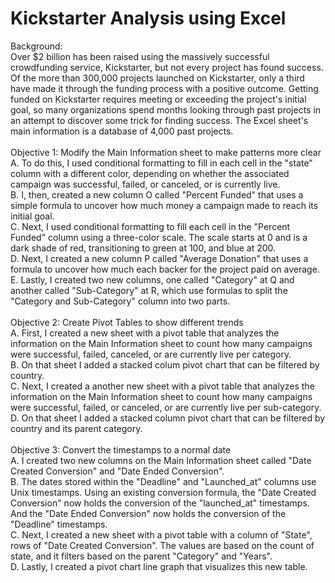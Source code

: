 # Kickstarter Analysis using Excel
Background: <br>
Over $2 billion has been raised using the massively successful crowdfunding service, Kickstarter, but not every project has found success. Of the more than 300,000 projects launched on Kickstarter, only a third have made it through the funding process with a positive outcome.  Getting funded on Kickstarter requires meeting or exceeding the project's initial goal, so many organizations spend months looking through past projects in an attempt to discover some trick for finding success. The Excel sheet's main information is a database of 4,000 past projects.<br>
<br>
Objective 1: Modify the Main Information sheet to make patterns more clear<br>
A. To do this, I used conditional formatting to fill in each cell in the "state" column with a different color, depending on whether the associated campaign was successful, failed, or canceled, or is currently live.<br>
B. I, then, created a new column O called "Percent Funded" that uses a simple formula to uncover how much money a campaign made to reach its initial goal.<br>
C. Next, I used conditional formatting to fill each cell in the "Percent Funded" column using a three-color scale. The scale starts at 0 and is a dark shade of red, transitioning to green at 100, and blue at 200.<br>
D. Next, I created a new column P called "Average Donation" that uses a formula to uncover how much each backer for the project paid on average.<br>
E. Lastly, I created two new columns, one called "Category" at Q and another called "Sub-Category" at R, which use formulas to split the "Category and Sub-Category" column into two parts.<br>
<br>
Objective 2: Create Pivot Tables to show different trends<br>
A. First, I created a new sheet with a pivot table that analyzes the information on the Main Information sheet to count how many campaigns were successful, failed, canceled, or are currently live per category.<br>
B. On that sheet I added a stacked colum pivot chart that can be filtered by country.<br>
C. Next, I created a another new sheet with a pivot table that analyzes the information on the Main Information sheet to count how many campaigns were successful, failed, or canceled, or are currently live per sub-category.<br>
D. On that sheet I added a stacked column pivot chart that can be filtered by country and its parent category.<br>
<br>
Objective 3: Convert the timestamps to a normal date<br>
A. I created two new columns on the Main Information sheet called "Date Created Conversion" and "Date Ended Conversion".<br>
B. The dates stored within the "Deadline" and "Launched_at" columns use Unix timestamps. Using an existing conversion formula, the "Date Created Conversion" now holds the conversion of the "launched_at" timestamps. And the "Date Ended Conversion" now holds the conversion of the "Deadline" timestamps.<br>
C. Next, I created a new sheet with a pivot table with a column of "State", rows of "Date Created Conversion". The values are based on the count of state, and it filters based on the parent "Category" and "Years".<br>
D. Lastly, I created a pivot chart line graph that visualizes this new table.
